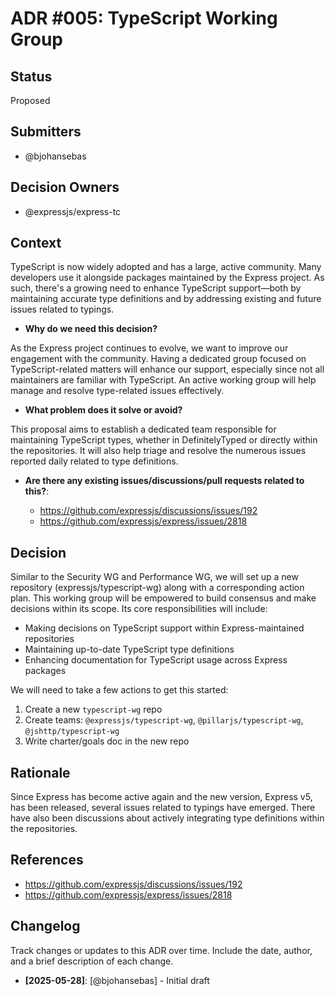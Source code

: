 # ADR #005: TypeScript Working Group

## Status

Proposed

## Submitters

- @bjohansebas

## Decision Owners

- @expressjs/express-tc

## Context

TypeScript is now widely adopted and has a large, active community. Many developers use it alongside packages maintained by the Express project. As such, there's a growing need to enhance TypeScript support—both by maintaining accurate type definitions and by addressing existing and future issues related to typings.

- **Why do we need this decision?**

As the Express project continues to evolve, we want to improve our engagement with the community. Having a dedicated group focused on TypeScript-related matters will enhance our support, especially since not all maintainers are familiar with TypeScript. An active working group will help manage and resolve type-related issues effectively.

- **What problem does it solve or avoid?**

This proposal aims to establish a dedicated team responsible for maintaining TypeScript types, whether in DefinitelyTyped or directly within the repositories. It will also help triage and resolve the numerous issues reported daily related to type definitions.

- **Are there any existing issues/discussions/pull requests related to this?**:

   - https://github.com/expressjs/discussions/issues/192
   - https://github.com/expressjs/express/issues/2818

## Decision

Similar to the Security WG and Performance WG, we will set up a new repository (expressjs/typescript-wg) along with a corresponding action plan. This working group will be empowered to build consensus and make decisions within its scope. Its core responsibilities will include:

- Making decisions on TypeScript support within Express-maintained repositories
- Maintaining up-to-date TypeScript type definitions
- Enhancing documentation for TypeScript usage across Express packages

We will need to take a few actions to get this started:

1. Create a new `typescript-wg` repo
2. Create teams: `@expressjs/typescript-wg`, `@pillarjs/typescript-wg`, `@jshttp/typescript-wg`
3. Write charter/goals doc in the new repo

## Rationale

Since Express has become active again and the new version, Express v5, has been released, several issues related to typings have emerged. There have also been discussions about actively integrating type definitions within the repositories.

## References

- https://github.com/expressjs/discussions/issues/192
- https://github.com/expressjs/express/issues/2818

## Changelog

Track changes or updates to this ADR over time. Include the date, author, and a brief description of each change.

- **[2025-05-28]**: [@bjohansebas] - Initial draft

